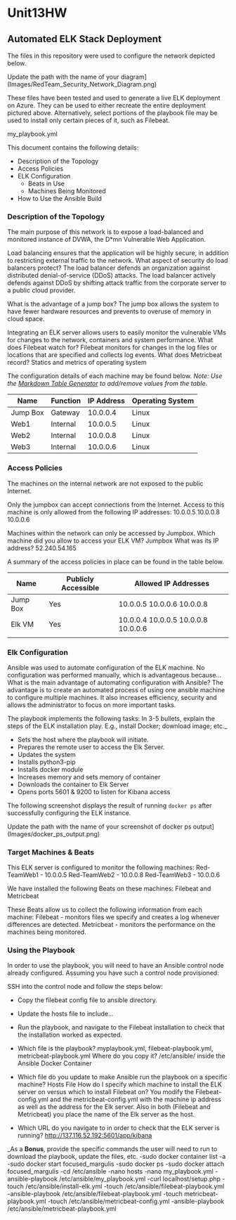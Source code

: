# Unit13HW
## Automated ELK Stack Deployment

The files in this repository were used to configure the network depicted below.

Update the path with the name of your diagram](Images/RedTeam_Security_Network_Diagram.png)

These files have been tested and used to generate a live ELK deployment on Azure. They can be used to either recreate the entire deployment pictured above. Alternatively, select portions of the playbook file may be used to install only certain pieces of it, such as Filebeat.

my_playbook.yml

This document contains the following details:
- Description of the Topology
- Access Policies
- ELK Configuration
  - Beats in Use
  - Machines Being Monitored
- How to Use the Ansible Build


### Description of the Topology

The main purpose of this network is to expose a load-balanced and monitored instance of DVWA, the D*mn Vulnerable Web Application.

Load balancing ensures that the application will be highly secure, in addition to restricting external traffic to the network.
What aspect of security do load balancers protect? The load balancer defends an organization against distributed denial-of-service (DDoS) attacks. The load balancer actively defends against DDoS by shifting attack traffic from the corporate server to a public cloud provider.

What is the advantage of a jump box? The jump box allows the system to have fewer hardware resources and prevents to overuse of memory in cloud space.
 
Integrating an ELK server allows users to easily monitor the vulnerable VMs for changes to the network, containers and system performance.
What does Filebeat watch for?  Filebeat monitors for changes in the log files or locations that are specified and collects log events. 
What does Metricbeat record? Statics and metrics of operating system

The configuration details of each machine may be found below.
_Note: Use the [Markdown Table Generator](http://www.tablesgenerator.com/markdown_tables) to add/remove values from the table_.

| Name     | Function | IP Address | Operating System |
|----------|----------|------------|------------------|
| Jump Box | Gateway  | 10.0.0.4   | Linux            |
| Web1     | Internal | 10.0.0.5   | Linux            |
| Web2     | Internal | 10.0.0.8   | Linux            |
| Web3     | Internal | 10.0.0.6   | Linux            |

### Access Policies

The machines on the internal network are not exposed to the public Internet. 

Only the jumpbox can accept connections from the Internet. Access to this machine is only allowed from the following IP addresses:
10.0.0.5
10.0.0.8
10.0.0.6

Machines within the network can only be accessed by Jumpbox.
Which machine did you allow to access your ELK VM? Jumpbox 
What was its IP address? 52.240.54.165

A summary of the access policies in place can be found in the table below.

| Name     | Publicly Accessible | Allowed IP Addresses               |
|----------|---------------------|------------------------------------|
| Jump Box | Yes                 | 10.0.0.5 10.0.0.6 10.0.0.8         |
| Elk VM   | Yes                 | 10.0.0.4 10.0.0.5 10.0.0.8 10.0.0.6|
|          |                     |                                    |

### Elk Configuration

Ansible was used to automate configuration of the ELK machine. No configuration was performed manually, which is advantageous because...
What is the main advantage of automating configuration with Ansible? The advantage is to create an automated process of using one ansible machine to configure multiple machines. It also increases efficiency, security and allows the administrator to focus on more important tasks.

The playbook implements the following tasks:
In 3-5 bullets, explain the steps of the ELK installation play. E.g., install Docker; download image; etc._
- Sets the host where the playbook will initiate.
- Prepares the remote user to access the Elk Server.
- Updates the system
- Installs python3-pip
- Installs docker module
- Increases memory and sets memory of container
- Downloads the container to Elk Server
- Opens ports 5601 & 9200 to listen for Kibana access

The following screenshot displays the result of running `docker ps` after successfully configuring the ELK instance.

Update the path with the name of your screenshot of docker ps output](Images/docker_ps_output.png)

### Target Machines & Beats
This ELK server is configured to monitor the following machines:
Red-TeamWeb1 - 10.0.0.5 Red-TeamWeb2 - 10.0.0.8 Red-TeamWeb3 - 10.0.0.6

We have installed the following Beats on these machines:
Filebeat and Metricbeat

These Beats allow us to collect the following information from each machine:
Filebeat - monitors files we specify and creates a log whenever differences are detected.
Metricbeat - monitors the performance on the machines being monitored.
### Using the Playbook
In order to use the playbook, you will need to have an Ansible control node already configured. Assuming you have such a control node provisioned: 

SSH into the control node and follow the steps below:
- Copy the filebeat config file to ansible directory.
- Update the hosts file to include...
- Run the playbook, and navigate to the Filebeat installation to check that the installation worked as expected.

- Which file is the playbook? myplaybook.yml, filebeat-playbook.yml, metricbeat-playbook.yml Where do you copy it? /etc/ansible/ inside the Ansible Docker Container
- Which file do you update to make Ansible run the playbook on a specific machine? Hosts File How do I specify which machine to install the ELK server on versus which to install Filebeat on? You modify the Filebeat-config.yml and the   metricbeat-config.yml with the machine ip address as well as the address for the Elk server. Also in both (Filebeat and Metricbeat) you place the name of the Elk server as the host.
- Which URL do you navigate to in order to check that the ELK server is running? http://137.116.52.192:5601/app/kibana

_As a **Bonus**, provide the specific commands the user will need to run to download the playbook, update the files, etc.
-sudo docker container list -a
-sudo docker start focused_margulis
-sudo docker ps
-sudo docker attach focused_margulis
-cd /etc/ansible
-nano hosts
-nano my_playbook.yml
-ansible-playbook /etc/ansible/my_playbook.yml
-curl localhost/setup.php
-touch /etc/ansible/install-elk.yml
-touch /etc/ansible/filebeat-playbook.yml
-ansible-playbook /etc/ansible/filebeat-playbook.yml
-touch metricbeat-playbook.yml
-touch /etc/ansible/metricbeat-config.yml
-ansible-playbook /etc/ansible/metricbeat-playbook.yml
